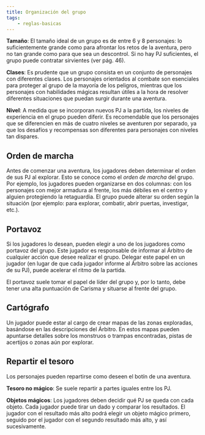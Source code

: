```yaml
---
title: Organización del grupo
tags:
    - reglas-basicas
---
```


**Tamaño**: El tamaño ideal de un grupo es de entre 6 y 8 personajes: lo suficientemente grande como para afrontar los retos de la aventura, pero no tan grande como para que sea un descontrol. Si no hay PJ suficientes, el grupo puede contratar sirvientes (ver pág. 46).

**Clases**: Es prudente que un grupo consista en un conjunto de personajes con diferentes clases. Los personajes orientados al combate son esenciales para proteger al grupo de la mayoría de los peligros, mientras que los personajes con habilidades mágicas resultan útiles a la hora de resolver diferentes situaciones que puedan surgir durante una aventura.

**Nivel**: A medida que se incorporan nuevos PJ a la partida, los niveles de experiencia en el grupo pueden diferir. Es recomendable que los personajes que se diferencien en más de cuatro niveles se aventuren por separado, ya que los desafíos y recompensas son diferentes para personajes con niveles tan dispares.

## Orden de marcha
Antes de comenzar una aventura, los jugadores deben determinar el orden de sus PJ al explorar. Esto se conoce como el *orden de marcha* del grupo. Por ejemplo, los jugadores pueden organizarse en dos columnas: con los personajes con mejor armadura al frente, los más débiles en el centro y alguien protegiendo la retaguardia. El grupo puede alterar su orden según la situación (por ejemplo: para explorar, combatir, abrir puertas, investigar, etc.).

## Portavoz
Si los jugadores lo desean, pueden elegir a uno de los jugadores como portavoz del grupo. Este jugador es responsable de informar al Árbitro de cualquier acción que desee realizar el grupo. Delegar este papel en un jugador (en lugar de que cada jugador informe al Árbitro sobre las acciones de su PJ), puede acelerar el ritmo de la partida.

El portavoz suele tomar el papel de líder del grupo y, por lo tanto, debe tener una alta puntuación de Carisma y situarse al frente del grupo.

## Cartógrafo
Un jugador puede estar al cargo de crear mapas de las zonas exploradas, basándose en las descripciones del Árbitro. En estos mapas pueden apuntarse detalles sobre los monstruos o trampas encontradas, pistas de acertijos o zonas aún por explorar.

## Repartir el tesoro
Los personajes pueden repartirse como deseen el botín de una aventura.

**Tesoro no mágico**: Se suele repartir a partes iguales entre los PJ.

**Objetos mágicos**: Los jugadores deben decidir qué PJ se queda con cada objeto. Cada jugador puede tirar un dado y comparar los resultados. El jugador con el resultado más alto podrá elegir un objeto mágico primero, seguido por el jugador con el segundo resultado más alto, y así sucesivamente.